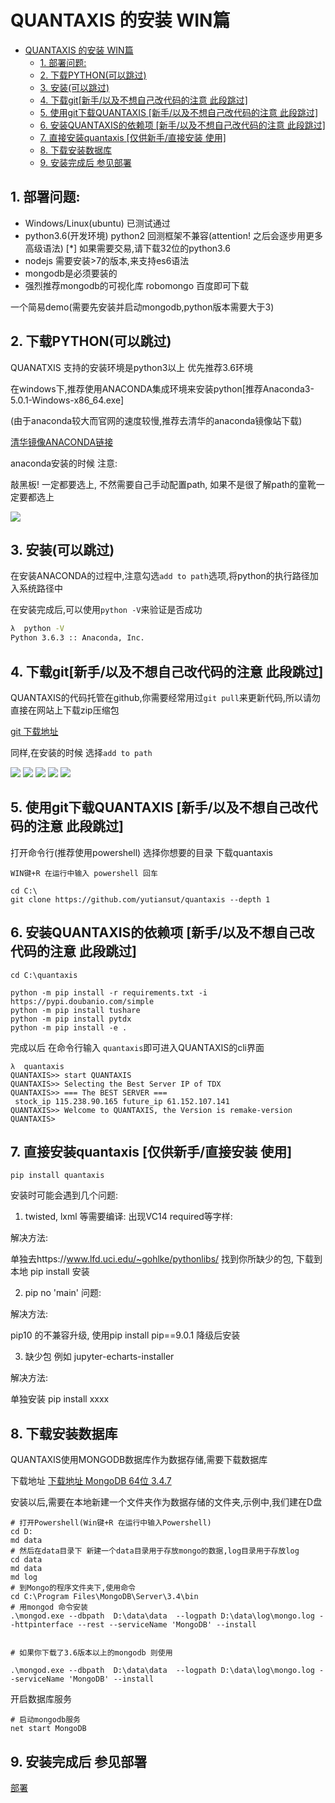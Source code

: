 # QUANTAXIS 的安装 WIN篇
<!-- TOC -->

- [QUANTAXIS 的安装 WIN篇](#quantaxis-的安装-win篇)
    - [1. 部署问题:](#1-部署问题)
    - [2. 下载PYTHON(可以跳过)](#2-下载python可以跳过)
    - [3. 安装(可以跳过)](#3-安装可以跳过)
    - [4. 下载git[新手/以及不想自己改代码的注意 此段跳过]](#4-下载git新手以及不想自己改代码的注意-此段跳过)
    - [5. 使用git下载QUANTAXIS [新手/以及不想自己改代码的注意 此段跳过]](#5-使用git下载quantaxis-新手以及不想自己改代码的注意-此段跳过)
    - [6. 安装QUANTAXIS的依赖项 [新手/以及不想自己改代码的注意 此段跳过]](#6-安装quantaxis的依赖项-新手以及不想自己改代码的注意-此段跳过)
    - [7. 直接安装quantaxis [仅供新手/直接安装 使用]](#7-直接安装quantaxis-仅供新手直接安装-使用)
    - [8. 下载安装数据库](#8-下载安装数据库)
    - [9. 安装完成后 参见部署](#9-安装完成后-参见部署)

<!-- /TOC -->
##  1. 部署问题:

- Windows/Linux(ubuntu) 已测试通过
- python3.6(开发环境) python2 回测框架不兼容(attention! 之后会逐步用更多高级语法)   [*] 如果需要交易,请下载32位的python3.6
- nodejs 需要安装>7的版本,来支持es6语法
- mongodb是必须要装的
- 强烈推荐mongodb的可视化库  robomongo 百度即可下载

一个简易demo(需要先安装并启动mongodb,python版本需要大于3)





##  2. 下载PYTHON(可以跳过)

QUANATXIS 支持的安装环境是python3以上 优先推荐3.6环境

在windows下,推荐使用ANACONDA集成环境来安装python[推荐Anaconda3-5.0.1-Windows-x86_64.exe]

(由于anaconda较大而官网的速度较慢,推荐去清华的anaconda镜像站下载)

[清华镜像ANACONDA链接](https://mirrors.tuna.tsinghua.edu.cn/anaconda/archive/)


anaconda安装的时候 注意:

敲黑板! 一定都要选上, 不然需要自己手动配置path, 如果不是很了解path的童靴一定要都选上

![](http://pic.yutiansut.com/anaconda_install_win.png)

##  3. 安装(可以跳过)

在安装ANACONDA的过程中,注意勾选```add to path```选项,将python的执行路径加入系统路径中

在安装完成后,可以使用```python -V```来验证是否成功

```bash
λ  python -V
Python 3.6.3 :: Anaconda, Inc.
```

##  4. 下载git[新手/以及不想自己改代码的注意 此段跳过]

QUANTAXIS的代码托管在github,你需要经常用过```git pull```来更新代码,所以请勿直接在网站上下载zip压缩包

[git 下载地址](https://pc.qq.com/search.html#!keyword=git)

同样,在安装的时候 选择```add to path```

![](http://pic.yutiansut.com/git1.png)
![](http://pic.yutiansut.com/git2.png)
![](http://pic.yutiansut.com/git3.png)
![](http://pic.yutiansut.com/git4.png)
![](http://pic.yutiansut.com/git5.png)

##  5. 使用git下载QUANTAXIS [新手/以及不想自己改代码的注意 此段跳过]

打开命令行(推荐使用powershell) 选择你想要的目录 下载quantaxis


``` 
WIN键+R 在运行中输入 powershell 回车

cd C:\
git clone https://github.com/yutiansut/quantaxis --depth 1 
```

##  6. 安装QUANTAXIS的依赖项 [新手/以及不想自己改代码的注意 此段跳过]

```
cd C:\quantaxis

python -m pip install -r requirements.txt -i https://pypi.doubanio.com/simple
python -m pip install tushare
python -m pip install pytdx
python -m pip install -e . 
```

完成以后 在命令行输入 ```quantaxis```即可进入QUANTAXIS的cli界面

```
λ  quantaxis
QUANTAXIS>> start QUANTAXIS
QUANTAXIS>> Selecting the Best Server IP of TDX
QUANTAXIS>> === The BEST SERVER ===
 stock_ip 115.238.90.165 future_ip 61.152.107.141
QUANTAXIS>> Welcome to QUANTAXIS, the Version is remake-version
QUANTAXIS>
```


## 7. 直接安装quantaxis [仅供新手/直接安装 使用]


```
pip install quantaxis
```


安装时可能会遇到几个问题:


1. twisted, lxml 等需要编译:  出现VC14 required等字样:

解决方法:

单独去https://www.lfd.uci.edu/~gohlke/pythonlibs/ 找到你所缺少的包, 下载到本地 pip install 安装

2. pip no 'main' 问题:

解决方法:

pip10 的不兼容升级, 使用pip install pip==9.0.1 降级后安装


3. 缺少包 例如 jupyter-echarts-installer

解决方法:

单独安装 pip install xxxx







##  8. 下载安装数据库

QUANTAXIS使用MONGODB数据库作为数据存储,需要下载数据库

下载地址
[下载地址 MongoDB 64位 3.4.7](https://www.mongodb.com/dr/fastdl.mongodb.org/win32/mongodb-win32-x86_64-2008plus-ssl-3.4.7-signed.msi)

安装以后,需要在本地新建一个文件夹作为数据存储的文件夹,示例中,我们建在D盘

```
# 打开Powershell(Win键+R 在运行中输入Powershell)
cd D:
md data
# 然后在data目录下 新建一个data目录用于存放mongo的数据,log目录用于存放log
cd data
md data
md log
# 到Mongo的程序文件夹下,使用命令
cd C:\Program Files\MongoDB\Server\3.4\bin
# 用mongod 命令安装
.\mongod.exe --dbpath  D:\data\data  --logpath D:\data\log\mongo.log --httpinterface --rest --serviceName 'MongoDB' --install


# 如果你下载了3.6版本以上的mongodb 则使用

.\mongod.exe --dbpath  D:\data\data  --logpath D:\data\log\mongo.log --serviceName 'MongoDB' --install
```

开启数据库服务

```
# 启动mongodb服务
net start MongoDB
```


##  9. 安装完成后 参见部署

[部署](install.md#%E5%90%AF%E5%8A%A8quantaxis-cli-%E5%B9%B6%E8%BF%9B%E8%A1%8C%E6%95%B0%E6%8D%AE%E7%9A%84%E5%88%9D%E5%A7%8B%E5%8C%96%E5%AD%98%E5%82%A8)
